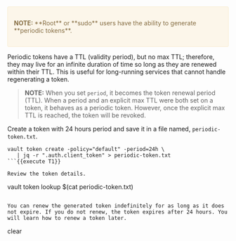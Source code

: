 <div style="background-color:#fcf6ea; color:#866d42; border:1px solid #f8ebcf; padding:1em; border-radius:3px;">
<p><strong>NOTE: </strong>
**Root** or **sudo** users have the ability to generate **periodic tokens**.
</p></div>


Periodic tokens have a TTL (validity period), but no max TTL; therefore, they may live for an infinite duration of time so long as they are renewed within their TTL. This is useful for long-running services that cannot handle regenerating a token.

> **NOTE:** When you set `period`, it becomes the token renewal period (TTL). When a period and an explicit max TTL were both set on a token, it behaves as a periodic token. However, once the explicit max TTL is reached, the token will be revoked.


Create a token with 24 hours period and save it in a file named, `periodic-token.txt`.

```
vault token create -policy="default" -period=24h \
   | jq -r ".auth.client_token" > periodic-token.txt
```{{execute T1}}

Review the token details.

```
vault token lookup $(cat periodic-token.txt)
```{{execute T1}}

You can renew the generated token indefinitely for as long as it does not expire. If you do not renew, the token expires after 24 hours. You will learn how to renew a token later.

```
clear
```{{execute T1}}
